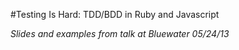 #Testing Is Hard: TDD/BDD in Ruby and Javascript

*Slides and examples from talk at Bluewater 05/24/13*
